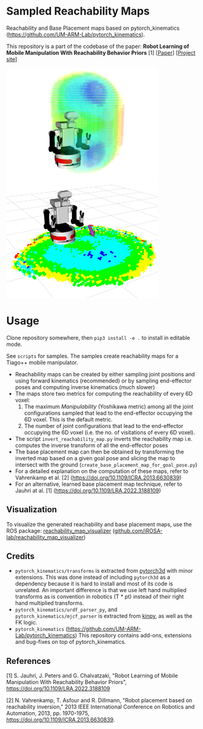 # Sampled Reachability Maps
Reachability and Base Placement maps based on pytorch_kinematics (https://github.com/UM-ARM-Lab/pytorch_kinematics).

This repository is a part of the codebase of the paper: **Robot Learning of Mobile Manipulation With Reachability Behavior Priors** [1] [[Paper](https://arxiv.org/abs/2203.04051)] [[Project site](https://irosalab.com/rlmmbp/)]

<p float="left">
  <img src="RMap.png" width="400" />
  <img src="IRM.png" width="400" />
</p>

# Usage
Clone repository somewhere, then `pip3 install -e .` to install in editable mode.

See `scripts` for samples. The samples create reachability maps for a Tiago++ mobile manipulator.

- Reachability maps can be created by either sampling joint positions and using forward kinematics (recommended) or by sampling end-effector poses and computing inverse kinematics (much slower)
- The maps store two metrics for computing the reachability of every 6D voxel: 
  1. The maximum *Manipulability* (Yoshikawa metric) among all the joint configurations sampled that lead to the end-effector occupying the 6D voxel. This is the default metric.
  2. The number of joint configurations that lead to the end-effector occupying the 6D voxel (i.e. the no. of visitations of every 6D voxel).
- The script `invert_reachability_map.py` inverts the reachability map i.e. computes the inverse transform of all the end-effector poses
- The base placement map can then be obtained by transforming the inverted map based on a given goal pose and slicing the map to intersect with the ground (`create_base_placement_map_for_goal_pose.py`)
- For a detailed explanation on the computation of these maps, refer to Vahrenkamp et al. [2] (https://doi.org/10.1109/ICRA.2013.6630839)
- For an alternative, learned base placement map technique, refer to Jauhri at al. [1] (https://doi.org/10.1109/LRA.2022.3188109)

## Visualization

To visualize the generated reachability and base placement maps, use the ROS package: [reachability_map_visualizer](https://github.com/iROSA-lab/reachability_map_visualizer) ([github.com/iROSA-lab/reachability_map_visualizer](https://github.com/iROSA-lab/reachability_map_visualizer))

## Credits
- `pytorch_kinematics/transforms` is extracted from [pytorch3d](https://github.com/facebookresearch/pytorch3d) with minor extensions.
This was done instead of including `pytorch3d` as a dependency because it is hard to install and most of its code is unrelated.
  An important difference is that we use left hand multiplied transforms as is convention in robotics (T * pt) instead of their
  right hand multiplied transforms.
- `pytorch_kinematics/urdf_parser_py`, and `pytorch_kinematics/mjcf_parser` is extracted from [kinpy](https://github.com/neka-nat/kinpy), as well as the FK logic.
- `pytorch_kinematics` (https://github.com/UM-ARM-Lab/pytorch_kinematics)
This repository contains add-ons, extensions and bug-fixes on top of pytorch_kinematics.

## References
[1] S. Jauhri, J. Peters and G. Chalvatzaki, "Robot Learning of Mobile Manipulation With Reachability Behavior Priors", https://doi.org/10.1109/LRA.2022.3188109

[2] N. Vahrenkamp, T. Asfour and R. Dillmann, "Robot placement based on reachability inversion," 2013 IEEE International Conference on Robotics and Automation, 2013, pp. 1970-1975, https://doi.org/10.1109/ICRA.2013.6630839.
